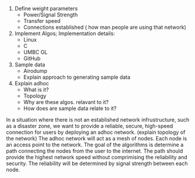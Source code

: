 1. Define weight parameters
	- Power/Signal Strength
	- Transfer speed
	- Connections established ( how man people are using that network)
2. Implement Algos; Implementation details:
	- Linux
	- C
	- UMBC GL
	- GitHub
3. Sample data
	- Airodump
	- Explain approach to generating sample data
4. Explain adhoc
	- What is it?
	- Topology
	- Why are these algos. relavant to it?
	- How does are sample data relate to it?


In a situation where there is not an established network infrustructure, such as a disaster zone, we want to provide a reliable, secure, high-speed connection for users by deploying an adhoc network. (explain topology of the network) The adhoc network will act as a mesh of nodes. Each node is an access point to the network. The goal of the algorithms is determine a path connecting the nodes from the user to the internet. The path should provide the highest network speed without comprimising the reliability and security. The reliability will be determined by signal strength between each node. 

